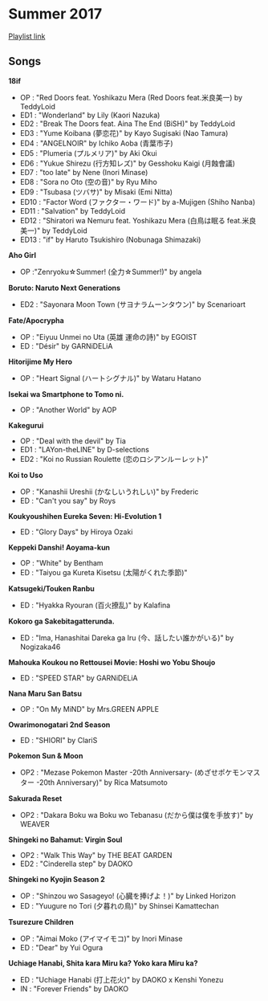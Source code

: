 # Summer 2017

[Playlist link](https://open.spotify.com/user/fz230568w0ccmom2dg3zvxq1h/playlist/6z5sf94CtFgHFLgzM4Zuci?si=3Ka3vM16RoacGRIm_ubLzA)

## Songs

**18if**
* OP : "Red Doors feat. Yoshikazu Mera (Red Doors feat.米良美一) by TeddyLoid
* ED1 : "Wonderland" by Lily (Kaori Nazuka)
* ED2 : "Break The Doors feat. Aina The End (BiSH)" by TeddyLoid
* ED3 : "Yume Koibana (夢恋花)" by Kayo Sugisaki (Nao Tamura)
* ED4 : "ANGELNOIR" by Ichiko Aoba (青葉市子)
* ED5 : "Plumeria (プルメリア)" by Aki Okui
* ED6 : "Yukue Shirezu (行方知レズ)" by Gesshoku Kaigi (月蝕會議)
* ED7 : "too late" by Nene (Inori Minase)
* ED8 : "Sora no Oto (空の音)" by Ryu Miho
* ED9 : "Tsubasa (ツバサ)" by Misaki (Emi Nitta)
* ED10 : "Factor Word (ファクター・ワード)" by a-Mujigen (Shiho Nanba)
* ED11 : "Salvation" by TeddyLoid 
* ED12 : "Shiratori wa Nemuru feat. Yoshikazu Mera (白鳥は眠る feat.米良美一)" by TeddyLoid
* ED13 : "if" by Haruto Tsukishiro (Nobunaga Shimazaki)




**Aho Girl**
* OP :"Zenryoku☆Summer! (全力☆Summer!)" by angela

**Boruto: Naruto Next Generations**
* ED2 : "Sayonara Moon Town (サヨナラムーンタウン)" by Scenarioart

**Fate/Apocrypha**
* OP : "Eiyuu Unmei no Uta (英雄 運命の詩)" by EGOIST
* ED : "Désir" by GARNiDELiA

**Hitorijime My Hero**
* OP : "Heart Signal (ハートシグナル)" by Wataru Hatano

**Isekai wa Smartphone to Tomo ni.**
* OP : "Another World" by AOP

**Kakegurui**
* OP : "Deal with the devil" by Tia
* ED1 : "LAYon-theLINE" by D-selections
* ED2 : "Koi no Russian Roulette (恋のロシアンルーレット)"

**Koi to Uso**
* OP : "Kanashii Ureshii (かなしいうれしい)" by Frederic
* ED : "Can't you say" by Roys

**Koukyoushihen Eureka Seven: Hi-Evolution 1**
* ED : "Glory Days" by Hiroya Ozaki

**Keppeki Danshi! Aoyama-kun**
* OP : "White" by Bentham
* ED : "Taiyou ga Kureta Kisetsu (太陽がくれた季節)"

**Katsugeki/Touken Ranbu**
* ED : "Hyakka Ryouran (百火撩乱)" by Kalafina

**Kokoro ga Sakebitagatterunda.**
* ED : "Ima, Hanashitai Dareka ga Iru (今、話したい誰かがいる)" by Nogizaka46

**Mahouka Koukou no Rettousei Movie: Hoshi wo Yobu Shoujo**
* ED : "SPEED STAR" by GARNiDELiA

**Nana Maru San Batsu**
* OP : "On My MiND" by Mrs.GREEN APPLE

**Owarimonogatari 2nd Season**
* ED : "SHIORI" by ClariS

**Pokemon Sun & Moon**
* OP2 : "Mezase Pokemon Master -20th Anniversary- (めざせポケモンマスター -20th Anniversary)" by Rica Matsumoto

**Sakurada Reset**
* OP2 : "Dakara Boku wa Boku wo Tebanasu (だから僕は僕を手放す)" by WEAVER

**Shingeki no Bahamut: Virgin Soul**
* OP2 : "Walk This Way" by THE BEAT GARDEN
* ED2 : "Cinderella step" by DAOKO

**Shingeki no Kyojin Season 2**
* OP : "Shinzou wo Sasageyo! (心臓を捧げよ！)" by Linked Horizon
* ED : "Yuugure no Tori (夕暮れの鳥)" by Shinsei Kamattechan

**Tsurezure Children**
* OP : "Aimai Moko (アイマイモコ)" by Inori Minase
* ED : "Dear" by Yui Ogura

**Uchiage Hanabi, Shita kara Miru ka? Yoko kara Miru ka?**
* ED : "Uchiage Hanabi (打上花火)" by DAOKO x Kenshi Yonezu
* IN : "Forever Friends" by DAOKO
